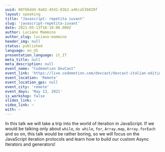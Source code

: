```yaml
---
uuid: 80f66dd4-9a02-4541-83b2-a46ca53b020f
layout: speaking
title: "Javascript: repetita iuvant"
slug: 'javascript-repetita-iuvant'
date: 2021-05-13T16:10:00.000Z
author: Luciano Mammino
author_slug: luciano-mammino
header_img: null
status: published
language: en_US
presentation_language: it_IT
meta_title: null
meta_description: null
event_name: "Codemotion DevCast"
event_link: 'https://live.codemotion.com/devcast/devcast-italian-edition-13052021'
event_location: 'Remote'
event_location_gps: null
event_city: 'remote'
event_days: 'May 13, 2021'
is_workshop: false
slides_link: ~
video_link: ~
with: ~
---
```


In this talk we will take a trip into the world of iteration in JavaScript. If we would be talking only about `while`, `do while`, `for`, `Array.map`, `Array.forEach` and so on, this talk would be rather boring, so we will focus on the JavaScript iteration protocols and learn how to build our custom Async Iterators and generators!
